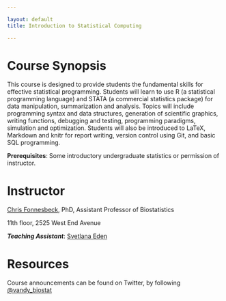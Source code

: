 ```yaml
---

layout: default
title: Introduction to Statistical Computing

---
```


# Course Synopsis

This course is designed to provide students the fundamental skills for
effective statistical programming. Students will learn to use R (a
statistical programming language) and STATA (a commercial statistics
package) for data manipulation, summarization and analysis. Topics will
include programming syntax and data structures, generation of scientific
graphics, writing functions, debugging and testing, programming
paradigms, simulation and optimization. Students will also be introduced
to LaTeX, Markdown and knitr for report writing, version control using
Git, and basic SQL programming.

**Prerequisites**: Some introductory undergraduate statistics or
permission of instructor.

# Instructor

[Chris Fonnesbeck](chris.fonnesbeck@vanderbilt.edu), PhD, Assistant Professor of Biostatistics

11th floor, 2525 West End Avenue

***Teaching Assistant***: [Svetlana Eden](svetlana.eden@vanderbilt.edu)


# Resources

Course announcements can be found on Twitter, by following
[@vandy\_biostat](https://twitter.com/#!/vandy_biostat)
